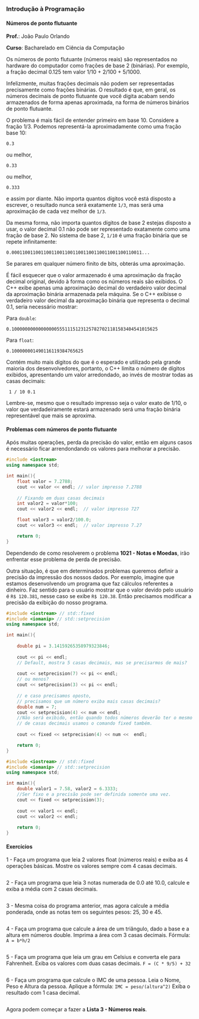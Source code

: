 ### Introdução à Programação

#### Números de ponto flutuante

**Prof.**: João Paulo Orlando

**Curso**: Bacharelado em Ciência da Computação

Os números de ponto flutuante (números reais) são representados no hardware do computador como frações de base 2 (binárias). Por exemplo, a fração decimal 0.125 tem valor 1/10 + 2/100 + 5/1000.

Infelizmente, muitas frações decimais não podem ser representadas precisamente como frações binárias. O resultado é que, em geral, os números decimais de ponto flutuante que você digita acabam sendo armazenados de forma apenas aproximada, na forma de números binários de ponto flutuante.

O problema é mais fácil de entender primeiro em base 10. Considere a fração 1/3. Podemos representá-la aproximadamente como uma fração base 10:

`0.3`

ou melhor,

`0.33`

ou melhor,

`0.333`

e assim por diante. Não importa quantos dígitos você está disposto a escrever, o resultado nunca será exatamente `1/3`, mas será uma aproximação de cada vez melhor de `1/3`.

Da mesma forma, não importa quantos dígitos de base 2 estejas disposto a usar, o valor decimal 0.1 não pode ser representado exatamente como uma fração de base 2. No sistema de base 2, `1/10` é uma fração binária que se repete infinitamente:

`0.0001100110011001100110011001100110011001100110011...`

Se parares em qualquer número finito de bits, obterás uma aproximação. 

É fácil esquecer que o valor armazenado é uma aproximação da fração decimal original, devido à forma como os números reais são exibidos. O C++ exibe apenas uma aproximação decimal do verdadeiro valor decimal da aproximação binária armazenada pela máquina. Se o C++ exibisse o verdadeiro valor decimal da aproximação binária que representa o decimal 0.1, seria necessário mostrar:

Para `double`:

`
0.1000000000000000055511151231257827021181583404541015625
`

Para `float`:

`0.100000001490116119384765625`


Contém muito mais dígitos do que é o esperado e utilizado pela grande maioria dos desenvolvedores, portanto, o C++ limita o número de dígitos exibidos, apresentando um valor arredondado, ao invés de mostrar todas as casas decimais:

`
1 / 10
0.1`

Lembre-se, mesmo que o resultado impresso seja o valor exato de 1/10, o valor que verdadeiramente estará armazenado será uma fração binária representável que mais se aproxima.

#### Problemas com números de ponto flutuante

Após muitas operações, perda da precisão do valor, então em alguns casos é necessário ficar arrendondando os valores para melhorar a precisão.

```C++
#include <iostream>
using namespace std;

int main(){
    float valor = 7.2788;
    cout << valor << endl; // valor impresso 7.2788
    
    // Fixando em duas casas decimais
    int valor2 = valor*100;
    cout << valor2 << endl;  // valor impresso 727

    float valor3 = valor2/100.0;
    cout << valor3 << endl;  // valor impresso 7.27

    return 0;
}
```
Dependendo de como resolverem o problema **1021 - Notas e Moedas**, irão enfrentar esse problema de perda de precisão.


Outra situação, é que em determinados problemas queremos definir a precisão da impressão dos nossos dados. Por exemplo, imagine que estamos desenvolvendo um programa que faz cálculos referentes a dinheiro. Faz sentido para o usuário mostrar que o valor devido pelo usuário é `R$ 120.381`, nesse caso se exibe `R$ 120.38`. Então precisamos modificar a precisão da exibição do nosso programa.

```C++
#include <iostream> // std::fixed
#include <iomanip> // std::setprecision
using namespace std;

int main(){
    
    double pi = 3.14159265358979323846;
    
    cout << pi << endl; 
    // Default, mostra 5 casas decimais, mas se precisarmos de mais?
    
    cout << setprecision(7) << pi << endl;
    // ou menos?
    cout << setprecision(3) << pi << endl;
    
    // e caso precisamos oposto, 
    // precisamos que um número exiba mais casas decimais?
    double num = 7;
    cout << setprecision(4) << num << endl;
    //Não será exibido, então quando todos números deverão ter o mesmo número
    // de casas decimais usamos o comando fixed também.
    
    cout << fixed << setprecision(4) << num <<  endl;

    return 0;
}
```

```C++
#include <iostream> // std::fixed
#include <iomanip> // std::setprecision
using namespace std;

int main(){
    double valor1 = 7.58, valor2 = 6.3333;
    //Ser fixo e a precisão pode ser definida somente uma vez.
    cout << fixed << setprecision(3);
    
    cout << valor1 << endl;
    cout << valor2 << endl;
    
    return 0;
}
```
 
#### Exercícios

1 - Faça um programa que leia 2 valores float (números reais) e exiba as 4 operações básicas. Mostre os valores sempre com 4 casas decimais.
```C++

```

2 - Faça um programa que leia 3 notas numerada de 0.0 até 10.0, calcule e exiba a média com 2 casas decimais.

```C++

```

3 - Mesma coisa do programa anterior, mas agora calcule a média ponderada, onde as notas tem os seguintes pesos: 25, 30 e 45.

```C++

```

4 - Faça um programa que calcule a área de um triângulo, dado a base e a altura em números double. Imprima a área com 3 casas decimais.
Fórmula: `A = b*h/2`

```C++

```

5 - Faça um programa que leia um grau em Celsius e converta ele para Fahrenheit. Exiba os valores com duas casas decimais.
`F = (C * 9/5) + 32`

```C++

```

6 - Faça um programa que calcule o IMC de uma pessoa. Leia o Nome, Peso e Altura da pessoa. Aplique a fórmula: `IMC = peso/(altura^2)`
Exiba o resultado com 1 casa decimal.

```C++

```


Agora podem começar a fazer a **Lista 3 - Números reais**.